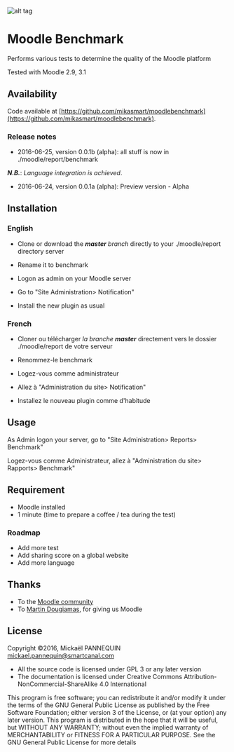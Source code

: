![alt tag](https://github.com/mikasmart/moodlebenchmark/blob/master/screenshot.jpg)

# Moodle Benchmark

Performs various tests to determine the quality of the Moodle platform

Tested with Moodle 2.9, 3.1

## Availability

Code available at [https://github.com/mikasmart/moodlebenchmark](https://github.com/mikasmart/moodlebenchmark).

### Release notes


* 2016-06-25, version 0.0.1b (alpha): all stuff is now in ./moodle/report/benchmark 

***N.B.***: *Language integration is achieved*.

* 2016-06-24, version 0.0.1a (alpha): Preview version - Alpha

## Installation
### English
* Clone or download the ***master*** *branch* directly to your  ./moodle/report directory server

* Rename it to benchmark

* Logon as admin on your Moodle server

* Go to "Site Administration> Notification"

* Install the new plugin as usual

### French

* Cloner ou télécharger  *la branche* ***master*** directement vers le dossier ./moodle/report de votre serveur

* Renommez-le benchmark

* Logez-vous comme administrateur

* Allez à  "Administration du site> Notification"

* Installez le nouveau plugin comme d'habitude

## Usage

As Admin logon your server, go to "Site Administration> Reports> Benchmark"

Logez-vous comme  Administrateur, allez à "Administration du site> Rapports> Benchmark"

## Requirement

- Moodle installed
- 1 minute (time to prepare a coffee / tea during the test)

### Roadmap

- Add more test
- Add sharing score on a global website
- Add more language

## Thanks

* To the [Moodle community](https://moodle.org/)
* To [Martin Dougiamas](https://en.wikipedia.org/wiki/Martin_Dougiamas), for giving us Moodle

## License

Copyright ©2016, Mickaël PANNEQUIN <mickael.pannequin@smartcanal.com>

* All the source code is licensed under GPL 3 or any later version
* The documentation is licensed under Creative Commons Attribution-NonCommercial-ShareAlike 4.0 International

This program is free software; you can redistribute it and/or modify it under the terms of the GNU General Public License as published by the Free Software Foundation; either version 3 of the License, or (at your option) any later version. This program is distributed in the hope that it will be useful, but WITHOUT ANY WARRANTY; without even the implied warranty of MERCHANTABILITY or FITNESS FOR A PARTICULAR PURPOSE. See the GNU General Public License for more details
